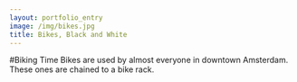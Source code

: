```yaml
---
layout: portfolio_entry
image: /img/bikes.jpg
title: Bikes, Black and White
---
```

#Biking Time
Bikes are used by almost everyone in downtown Amsterdam. These ones are chained to a bike rack.